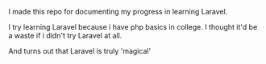 I made this repo for documenting my progress in learning Laravel.

I try learning Laravel because i have php basics in college. I thought it'd be a waste if i didn't try Laravel at all.

And turns out that Laravel is truly 'magical'
